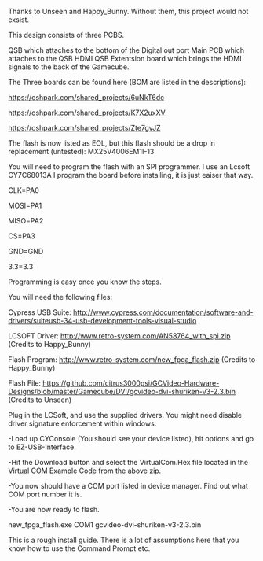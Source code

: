 Thanks to Unseen and Happy_Bunny.  Without them, this project would not exsist.

This design consists of three PCBS.

QSB which attaches to the bottom of the Digital out port
Main PCB which attaches to the QSB
HDMI QSB Extentsion board which brings the HDMI signals to the back of the Gamecube.

The Three boards can be found here (BOM are listed in the descriptions):

https://oshpark.com/shared_projects/6uNkT6dc

https://oshpark.com/shared_projects/K7X2uxXV

https://oshpark.com/shared_projects/Zte7gvJZ

The flash is now listed as EOL, but this flash should be a drop in replacement (untested): MX25V4006EM1I-13

You will need to program the flash with an SPI programmer. I use an Lcsoft CY7C68013A  I program the board before installing, it is just eaiser that way.

CLK=PA0

MOSI=PA1

MISO=PA2

CS=PA3

GND=GND

3.3=3.3

Programming is easy once you know the steps.

You will need the following files:

Cypress USB Suite: http://www.cypress.com/documentation/software-and-drivers/suiteusb-34-usb-development-tools-visual-studio

LCSOFT Driver: http://www.retro-system.com/AN58764_with_spi.zip (Credits to Happy_Bunny)

Flash Program: http://www.retro-system.com/new_fpga_flash.zip (Credits to Happy_Bunny)

Flash File: https://github.com/citrus3000psi/GCVideo-Hardware-Designs/blob/master/Gamecube/DVI/gcvideo-dvi-shuriken-v3-2.3.bin (Credits to Unseen)

Plug in the LCSoft, and use the supplied drivers.  You might need disable driver signature enforcement within windows.

-Load up CYConsole (You should see your device listed), hit options and go to EZ-USB-Interface.

-Hit the Download button and select the VirtualCom.Hex file located in the Virtual COM Example Code from the above zip.

-You now should have a COM port listed in device manager.  Find out what COM port number it is.

-You are now ready to flash.

new_fpga_flash.exe COM1 gcvideo-dvi-shuriken-v3-2.3.bin

This is a rough install guide.  There is a lot of assumptions here that you know how to use the Command Prompt etc.



